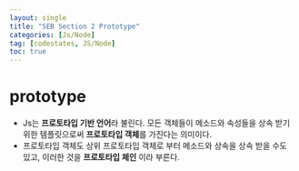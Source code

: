 ```yaml
---
layout: single
title: "SEB Section 2 Prototype"
categories: [Js/Node]
tag: [codestates, JS/Node]
toc: true
---
```


# prototype

- Js는 **프로토타입 기반 언어**라 불린다. 모든 객체들이 메소드와 속성들을 상속 받기 위한 템플릿으로써 **프로토타입 객체**를 가진다는 의미이다.
- 프로토타입 객체도 상위 프로토타입 객체로 부터 메소드와 상속을 상속 받을 수도 있고, 이러한 것을 **프로토타입 체인** 이라 부른다.
